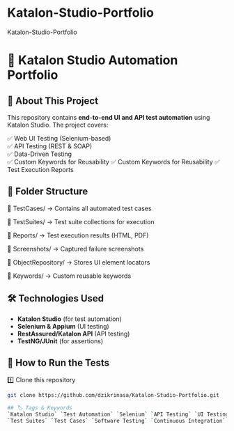 # Katalon-Studio-Portfolio
Katalon-Studio-Portfolio

# 🚀 Katalon Studio Automation Portfolio  

## 📌 About This Project  
This repository contains **end-to-end UI and API test automation** using Katalon Studio. The project covers:

✅ Web UI Testing (Selenium-based)  
✅ API Testing (REST & SOAP)  
✅ Data-Driven Testing  
✅ Custom Keywords for Reusability
✅ Custom Keywords for Reusability
✅ Test Execution Reports  

## 📂 Folder Structure  
📂 TestCases/ → Contains all automated test cases

📂 TestSuites/ → Test suite collections for execution

📂 Reports/ → Test execution results (HTML, PDF)

📂 Screenshots/ → Captured failure screenshots

📂 ObjectRepository/ → Stores UI element locators

📂 Keywords/ → Custom reusable keywords

## 🛠️ Technologies Used  
- **Katalon Studio** (for test automation)  
- **Selenium & Appium** (UI testing)  
- **RestAssured/Katalon API** (API testing)  
- **TestNG/JUnit** (for assertions)  

## 🚀 How to Run the Tests  
1️⃣ Clone this repository  
```bash
git clone https://github.com/dzikrinasa/Katalon-Studio-Portfolio.git

## 🏷️ Tags & Keywords  
`Katalon Studio` `Test Automation` `Selenium` `API Testing` `UI Testing` `Mobile Testing` `Data-Driven Testing`  
`Test Suites` `Test Cases` `Software Testing` `Continuous Integration` `CI/CD` `Automation Framework`  

